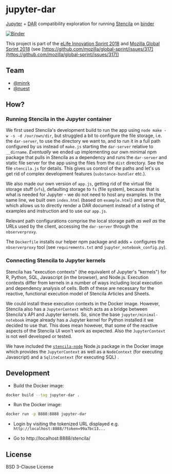 # jupyter-dar

[Jupyter](https://jupyter.org/) + [DAR](https://github.com/substance/dar) compatibility exploration for running [Stencila](http://stenci.la/) on [binder](https://mybinder.org/)

[![Binder](https://mybinder.org/badge.svg)](https://mybinder.org/v2/gh/minrk/jupyter-dar/master?urlpath=%2Fstencila%2F)

This project is part of the [eLife  Innovation Sprint 2018](https://elifesci.org/innovationsprint2018) and [Mozilla Global Sprint 2018](https://mozilla.github.io/global-sprint/) (see [https://github.com/mozilla/global-sprint/issues/317](https://github.com/mozilla/global-sprint/issues/317))

## Team

- [@minrk](https://github.com/minrk)
- [@nuest](https://github.com/nuest)

## How?

### Running Stencila in the Jupyter container

We first used Stencila's development build to run the app using `node make -w -s -d /our/own/dir`, but struggled a bit to configure the file storage, i.e. the `dar-server`, to use the directory we want to, and to run it in a full path configured by us instead of `make.js` starting the `dar-server` relative to `__dirname`.
_Eventually_ we ended up implementing our own minimal npm package that pulls in Stencila as a dependency and runs the `dar-server` and static file server for the app using the files from the `dist` directory.
See the file `stencila.js` for details.
This gives us control of the paths and let's us get rid of complex development features (`substance-bundler` etc.).

We also made our own version of `app.js`, getting rid of the virtual file storage stuff (`vfs`), defaulting storage to `fs` (file system), because that is what is needed for Jupyter - we do not need to host any examples.
In the same line, we built own `index.html` (based on `example.html`) and serve that, which allows us to directly render a DAR document instead of a listing of examples and instruction and to use our `app.js`.

Relevant path configurations comprise the local storage path _as well as_ the URLs used by the client, accessing the `dar-server` through the `nbserverproxy`.

The `Dockerfile` installs our helper npm package and adds + configures the `nbserverproxy` tool (see `requirements.txt` and `jupyter_notebook_config.py`).


### Connecting Stencila to Jupyter kernels

Stencila has "execution contexts" (the equivalent of Jupyter's "kernels") for R, Python, SQL, Javascript (in the browser), and Node.js. Execution contexts differ from kernels in a number of ways including local execution and dependency analysis of cells. Both of these are necessary for the reactive, functional execution model of Stencila Articles and Sheets.

We could install these execution contexts in the Docker image. However, Stencila also has a `JupyterContext` which acts as a bridge between Stencila's API and Jupyter kernels. So, since the base `jupyter/minimal-notebook` image already has a Jupyter kernel for Python installed it we decided to use that. This does mean however, that some of the reactive aspects of the Stencila UI won't work as expected. Also the `JupyterContext` is not well developed or tested.

We have included the [`stencila-node`](https://www.npmjs.com/package/stencila-node) Node.js package in the Docker image which provides the `JupyterContext` as well as a `NodeContext` (for executing Javascript) and a `SqliteContext` (for executing SQL) .


## Development

- Build the Docker image:

```bash
docker build --tag jupyter-dar .
```

- Run the Docker image:

```bash
docker run -p 8888:8888 jupyter-dar
```

- Login by visiting the tokenized URL displayed e.g. `http://localhost:8888/?token=99a7bc13...`

- Go to http://localhost:8888/stencila/


## License

BSD 3-Clause License
